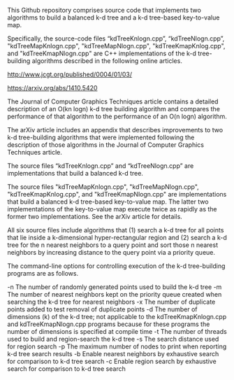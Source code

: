 This Github repository comprises source code that implements two algorithms
to build a balanced k-d tree and a k-d tree-based
key-to-value map.

Specifically, the source-code files  “kdTreeKnlogn.cpp”, “kdTreeNlogn.cpp”,
"kdTreeMapKnlogn.cpp", "kdTreeMapNlogn.cpp", "kdTreeKmapKnlog.cpp", and
"kdTreeKmapNlogn.cpp" are C++ implementations of the k-d tree-building
algorithms described in the following online articles.

http://www.jcgt.org/published/0004/01/03/

https://arxiv.org/abs/1410.5420

The Journal of Computer Graphics Techniques article contains a detailed
description of an O(kn logn) k-d tree building algorithm and compares the
performance of that algorithm to the performance of an O(n logn) algorithm.

The arXiv article includes an appendix that describes improvements to two
k-d tree-building algorithms that were implemented following the description
of those algorithms in the Journal of Computer Graphics Techniques article.

The source files “kdTreeKnlogn.cpp” and “kdTreeNlogn.cpp” are implementations
that build a balanced k-d tree.

The source files "kdTreeMapKnlogn.cpp", "kdTreeMapNlogn.cpp", "kdTreeKmapKnlog.cpp",
and "kdTreeKmapNlogn.cpp" are implementations that build a balanced k-d tree-based
key-to-value map. The latter two implementations of the key-to-value map execute
twice as rapidly as the former two implementations. See the arXiv article for details.

All six source files include algorithms that (1) search a k-d tree for all points
that lie inside a k-dimensional hyper-rectangular region and (2) search a k-d tree
for the n nearest neighbors to a query point and sort those n nearest neighbors
by increasing distance to the query point via a priority queue.

The command-line options for controlling execution of the k-d tree-building
programs are as follows.

-n The number of randomly generated points used to build the k-d tree
-m The number of nearest neighbors kept on the priority queue created
   when searching the k-d tree for nearest neighbors
-x The number of duplicate points added to test removal of duplicate points
-d The number of dimensions (k) of the k-d tree; not applicable to the
   kdTreeKmapKnlogn.cpp and kdTreeKmapNlogn.cpp programs because for these
   programs the number of dimensions is specified at compile time
-t The number of threads used to build and region-search the k-d tree
-s The search distance used for region search
-p The maximum number of nodes to print when reporting k-d tree search results
-b Enable nearest neighbors by exhaustive search for comparison to k-d tree search
-c Enable region search by exhaustive search for comparison to k-d tree search

